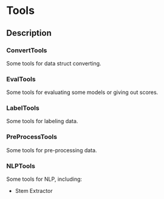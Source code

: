 # Tools

## Description
### ConvertTools
  Some tools for data struct converting.
### EvalTools
  Some tools for evaluating some models or giving out scores.
### LabelTools
  Some tools for labeling data.
### PreProcessTools
  Some tools for pre-processing data.
### NLPTools
  Some tools for NLP, including:
  - Stem Extractor
